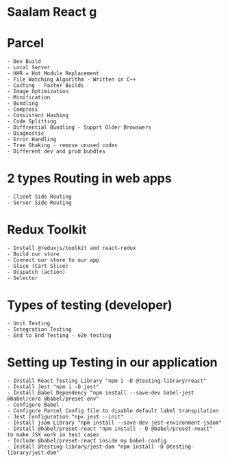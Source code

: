 # Saalam React g

# Parcel

    - Dev Build
    - Local Server
    - HHR = Hot Module Replacement
    - File Watching Algorithm - Written in C++
    - Caching - Faster Builds
    - Image Optimization
    - Minification
    - Bundling
    - Compress
    - Consistent Hashing
    - Code Splitting
    - Diffrential Bundling - Supprt Older Browswers
    - Diagnostic
    - Error Handling
    - Tree Shaking - remove unused codes
    - Different dev and prod bundles

# 2 types Routing in web apps

    - Client Side Routing
    - Server Side Routing

# Redux Toolkit

    - Install @reduxjs/toolkit and react-redux
    - Build our store
    - Connect our store to our app
    - Slice (Cart Slice)
    - Dispatch (action)
    - Selector

# Types of testing (developer)

    - Unit Testing
    - Integration Testing
    - End to End Testing - e2e testing

# Setting up Testing in our application

    - Install React Testing Library "npm i -D @testing-library/react"
    - Install Jest "npm i -D jest"
    - Install Babel Dependency "npm install --save-dev babel-jest @babel/core @babel/preset-env"
    - Configure Babel
    - Configure Parcel Config file to disable default label transpilation
    - Jest Configuration "npx jest --init"
    - Install jsom Library "npm install --save-dev jest-environment-jsdom"
    - Install @babel/preset-react "npm install - D @babel/preset-react"  to make JSX work in test cases
    - Include @babel/preset-react inside my babel config
    - Install @testing-library/jest-dom "npm install -D @testing-library/jest-dom"
